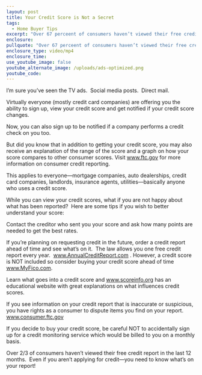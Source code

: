 ```yaml
---
layout: post
title: Your Credit Score is Not a Secret
tags:
  - Home Buyer Tips
excerpt: "Over 67 perceent of consumers haven’t viewed their free credit report in the last 12 months.\_ Even if you aren’t applying for credit—you need to know what’s on your report!"
enclosure:
pullquote: "Over 67 perceent of consumers haven’t viewed their free credit report in the last 12 months.\_ Even if you aren’t applying for credit—you need to know what’s on your report!"
enclosure_type: video/mp4
enclosure_time:
use_youtube_image: false
youtube_alternate_image: /uploads/ads-optimized.png
youtube_code:
---
```


I’m sure you’ve seen the TV ads.&nbsp; Social media posts.&nbsp; Direct mail.&nbsp;

Virtually everyone (mostly credit card companies) are offering you the ability to sign up, view your credit score and get notified if your credit score changes.&nbsp;

Now, you can also sign up to be notified if a company performs a credit check on you too.&nbsp;

But did you know that in addition to getting your credit score, you may also receive an explanation of the range of the score and a graph on how your score compares to other consumer scores. Visit www.ftc.gov for more information on consumer credit reporting.

This applies to everyone—mortgage companies, auto dealerships, credit card companies, landlords, insurance agents, utilities—basically anyone who uses a credit score.&nbsp;

While you can view your credit scores, what if you are not happy about what has been reported?&nbsp; Here are some tips if you wish to better understand your score:&nbsp;

Contact the creditor who sent you your score and ask how many points are needed to get the best rates.&nbsp;

If you’re planning on requesting credit in the future, order a credit report ahead of time and see what’s on it.&nbsp; The law allows you one free credit report every year.&nbsp; www.AnnualCreditReport.com . However, a credit score is NOT included so consider buying your credit score ahead of time www.MyFico.com.&nbsp;

Learn what goes into a credit score and www.scoreinfo.org has an educational website with great explanations on what influences credit scores.

If you see information on your credit report that is inaccurate or suspicious, you have rights as a consumer to dispute items you find on your report. www.consumer.ftc.gov

If you decide to buy your credit score, be careful NOT to accidentally sign up for a credit monitoring service which would be billed to you on a monthly basis.&nbsp;

Over 2/3 of consumers haven’t viewed their free credit report in the last 12 months.&nbsp; Even if you aren’t applying for credit—you need to know what’s on your report!&nbsp;

&nbsp;